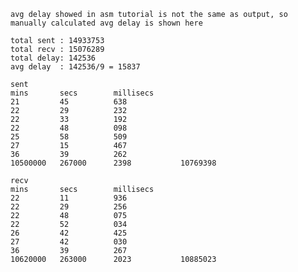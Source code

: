 `avg delay showed in asm tutorial is not the same as output, so manually calculated avg delay is shown here`
 ```
total sent : 14933753
total recv : 15076289
total delay: 142536
avg delay  : 142536/9 = 15837
```
```
sent
mins       secs        millisecs
21         45          638
22         29          232
22         33          192
22         48          098
25         58          509
27         15          467
36         39          262
10500000   267000      2398           10769398
```
```
recv
mins       secs        millisecs
22         11          936
22         29          256
22         48          075
22         52          034
26         42          425
27         42          030
36         39          267
10620000   263000      2023           10885023
```